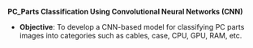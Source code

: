  **PC_Parts Classification Using Convolutional Neural Networks (CNN)**
- **Objective**: To develop a CNN-based model for classifying PC parts images into categories such as cables, case, CPU, GPU, RAM, etc.
